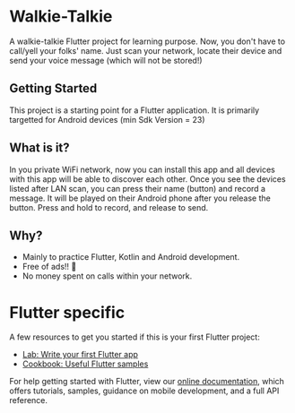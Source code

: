 # Walkie-Talkie

A walkie-talkie Flutter project for learning purpose. Now, you don't have to call/yell your folks' name. Just scan your network, locate their device and send your voice message (which will not be stored!)

## Getting Started

This project is a starting point for a Flutter application. It is primarily targetted for Android devices (min Sdk Version = 23)

## What is it?

In you private WiFi network, now you can install this app and all devices with this app will be able to discover each other. Once you see the devices listed after LAN scan, you can press their name (button) and record a message. It will be played on their Android phone after you release the button. Press and hold to record, and release to send.

## Why?

- Mainly to practice Flutter, Kotlin and Android development.
- Free of ads!! 🤩
- No money spent on calls within your network.

# Flutter specific
A few resources to get you started if this is your first Flutter project:

- [Lab: Write your first Flutter app](https://flutter.dev/docs/get-started/codelab)
- [Cookbook: Useful Flutter samples](https://flutter.dev/docs/cookbook)

For help getting started with Flutter, view our
[online documentation](https://flutter.dev/docs), which offers tutorials,
samples, guidance on mobile development, and a full API reference.
